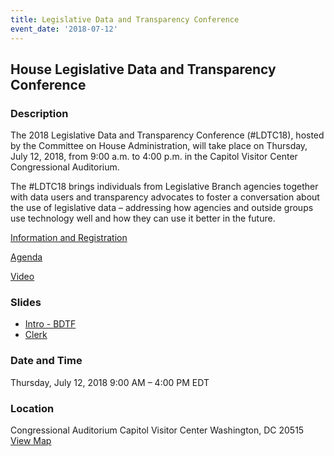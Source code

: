 ```yaml
---
title: Legislative Data and Transparency Conference
event_date: '2018-07-12'
---
```


## House Legislative Data and Transparency Conference

### Description
The 2018 Legislative Data and Transparency Conference (#LDTC18), hosted by the Committee on House Administration, will take place on Thursday, July 12, 2018, from 9:00 a.m. to 4:00 p.m. in the Capitol Visitor Center Congressional Auditorium.

The #LDTC18 brings individuals from Legislative Branch agencies together with data users and transparency advocates to foster a conversation about the use of legislative data – addressing how agencies and outside groups use technology well and how they can use it better in the future.

[Information and Registration](https://www.eventbrite.com/e/2018-legislative-data-and-transparency-conference-registration-46570654080?aff=erelexpmlt)

[Agenda](https://cha.house.gov/sites/democrats.cha.house.gov/files/documents/committee_docs/Agenda_FINAL.pdf)

[Video](https://youtu.be/9up3Lnpy1O0)

### Slides
* [Intro - BDTF](https://usgpo.github.io/innovation/resources/Gullickson-Reeves-LDTC2018-MorningSession.pdf)
* [Clerk](https://usgpo.github.io/innovation/resources/Gullickson-LDTC2018-AfternoonPanel.pdf)

### Date and Time
Thursday, July 12, 2018
9:00 AM – 4:00 PM EDT

### Location
Congressional Auditorium
Capitol Visitor Center
Washington, DC 20515
[View Map](https://www.eventbrite.com/e/2018-legislative-data-and-transparency-conference-registration-46570654080?aff=erelexpmlt#map-target)
